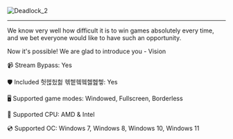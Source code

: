 ![Deadlock_2](https://github.com/user-attachments/assets/2d0aa76a-b5a0-4e78-b26d-06a6600f3595)

---

We know very well how difficult it is to win games absolutely every time, and we bet everyone would like to have such an opportunity.

Now it's possible! We are glad to introduce you - Vision


📹 Stream Bypass: Yes

🛡️ Included 헛헪헜헗 헦헽헼헼헳헲헿: Yes 

🖥️ Supported game modes: Windowed, Fullscreen, Borderless

🔧 Supported CPU: AMD & Intel

💿 Supported OC: Windows 7, Windows 8, Windows 10, Windows 11
